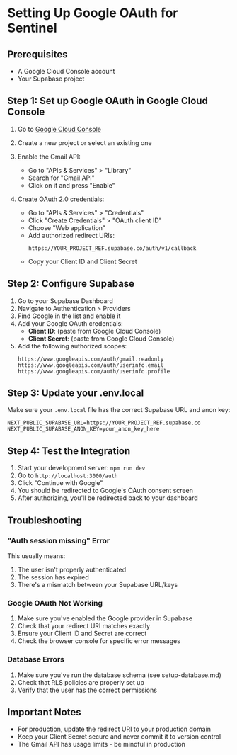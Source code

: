 # Setting Up Google OAuth for Sentinel

## Prerequisites
- A Google Cloud Console account
- Your Supabase project

## Step 1: Set up Google OAuth in Google Cloud Console

1. Go to [Google Cloud Console](https://console.cloud.google.com/)
2. Create a new project or select an existing one
3. Enable the Gmail API:
   - Go to "APIs & Services" > "Library"
   - Search for "Gmail API"
   - Click on it and press "Enable"

4. Create OAuth 2.0 credentials:
   - Go to "APIs & Services" > "Credentials"
   - Click "Create Credentials" > "OAuth client ID"
   - Choose "Web application"
   - Add authorized redirect URIs:
     ```
     https://YOUR_PROJECT_REF.supabase.co/auth/v1/callback
     ```
   - Copy your Client ID and Client Secret

## Step 2: Configure Supabase

1. Go to your Supabase Dashboard
2. Navigate to Authentication > Providers
3. Find Google in the list and enable it
4. Add your Google OAuth credentials:
   - **Client ID**: (paste from Google Cloud Console)
   - **Client Secret**: (paste from Google Cloud Console)
5. Add the following authorized scopes:
   ```
   https://www.googleapis.com/auth/gmail.readonly
   https://www.googleapis.com/auth/userinfo.email
   https://www.googleapis.com/auth/userinfo.profile
   ```

## Step 3: Update your .env.local

Make sure your `.env.local` file has the correct Supabase URL and anon key:

```env
NEXT_PUBLIC_SUPABASE_URL=https://YOUR_PROJECT_REF.supabase.co
NEXT_PUBLIC_SUPABASE_ANON_KEY=your_anon_key_here
```

## Step 4: Test the Integration

1. Start your development server: `npm run dev`
2. Go to `http://localhost:3000/auth`
3. Click "Continue with Google"
4. You should be redirected to Google's OAuth consent screen
5. After authorizing, you'll be redirected back to your dashboard

## Troubleshooting

### "Auth session missing" Error
This usually means:
1. The user isn't properly authenticated
2. The session has expired
3. There's a mismatch between your Supabase URL/keys

### Google OAuth Not Working
1. Make sure you've enabled the Google provider in Supabase
2. Check that your redirect URI matches exactly
3. Ensure your Client ID and Secret are correct
4. Check the browser console for specific error messages

### Database Errors
1. Make sure you've run the database schema (see setup-database.md)
2. Check that RLS policies are properly set up
3. Verify that the user has the correct permissions

## Important Notes

- For production, update the redirect URI to your production domain
- Keep your Client Secret secure and never commit it to version control
- The Gmail API has usage limits - be mindful in production 